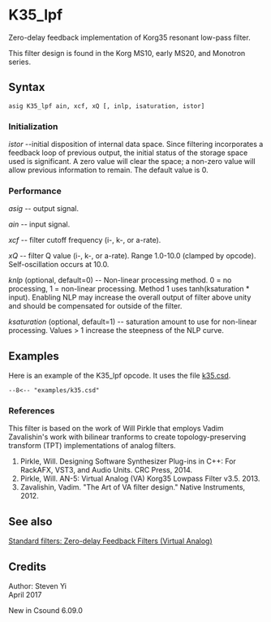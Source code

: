<!--
id:k35_lpf
category:Signal Modifiers:Standard Filters
-->
# K35_lpf
Zero-delay feedback implementation of Korg35 resonant low-pass filter.

This filter design is found in the Korg MS10, early MS20, and Monotron series.

## Syntax
``` csound-orc
asig K35_lpf ain, xcf, xQ [, inlp, isaturation, istor]
```

### Initialization

_istor_ --initial disposition of internal data space. Since filtering incorporates a feedback loop of previous output, the initial status of the storage space used is significant.  A zero value will clear the space; a non-zero value will allow previous information to remain. The default value is 0.

### Performance

_asig_ -- output signal.

_ain_ -- input signal.

_xcf_ -- filter cutoff frequency (i-, k-, or a-rate).

_xQ_ -- filter Q value (i-, k-, or a-rate). Range 1.0-10.0 (clamped by opcode). Self-oscillation occurs at 10.0.

_knlp_ (optional, default=0) -- Non-linear processing method. 0 = no processing, 1 = non-linear processing. Method 1 uses tanh(ksaturation * input). Enabling NLP may increase the overall output of filter above unity and should be compensated for outside of the filter.

_ksaturation_ (optional, default=1) -- saturation amount to use for non-linear processing. Values > 1 increase the steepness of the NLP curve.

## Examples

Here is an example of the K35_lpf opcode. It uses the file [k35.csd](../../examples/k35.csd).

``` csound-csd title="Example of the K35_lpf opcode." linenums="1"
--8<-- "examples/k35.csd"
```

### References

This filter is based on the work of Will Pirkle that employs Vadim Zavalishin's work with bilinear tranforms to create topology-preserving transform (TPT) implementations of analog filters.

1.   Pirkle, Will. Designing Software Synthesizer Plug-ins in C++: For RackAFX, VST3, and Audio Units. CRC Press, 2014.
2.   Pirkle, Will. AN-5: Virtual Analog (VA) Korg35 Lowpass Filter v3.5. 2013.
3.   Zavalishin, Vadim. "The Art of VA filter design." Native Instruments, 2012.

## See also

[Standard filters: Zero-delay Feedback Filters (Virtual Analog)](../../sigmod/standard)

## Credits

Author: Steven Yi<br>
April 2017<br>

New in Csound 6.09.0
